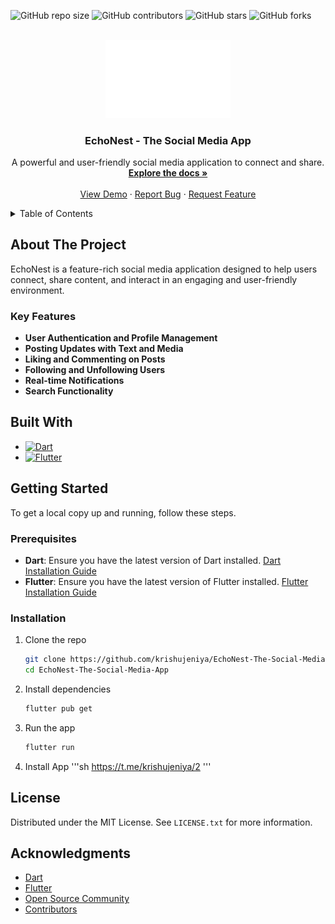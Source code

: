 <a id="readme-top"></a>



![GitHub repo size](https://img.shields.io/github/repo-size/krishujeniya/EchoNest-The-Social-Media-App)
![GitHub contributors](https://img.shields.io/github/contributors/krishujeniya/EchoNest-The-Social-Media-App)
![GitHub stars](https://img.shields.io/github/stars/krishujeniya/EchoNest-The-Social-Media-App?style=social)
![GitHub forks](https://img.shields.io/github/forks/krishujeniya/EchoNest-The-Social-Media-App?style=social)


<!-- PROJECT LOGO -->
<br />
<div align="center">
  <a href="https://github.com/krishujeniya/EchoNest-The-Social-Media-App">
    <img src="assets/iw.png" alt="Logo" width="200px">
  </a>

  <h3 align="center">EchoNest - The Social Media App</h3>

  <p align="center">
    A powerful and user-friendly social media application to connect and share.
    <br />
    <a href="https://github.com/krishujeniya/EchoNest-The-Social-Media-App"><strong>Explore the docs »</strong></a>
    <br />
    <br />
    <a href="https://github.com/krishujeniya/EchoNest-The-Social-Media-App">View Demo</a>
    ·
    <a href="https://github.com/krishujeniya/EchoNest-The-Social-Media-App/issues">Report Bug</a>
    ·
    <a href="https://github.com/krishujeniya/EchoNest-The-Social-Media-App/issues">Request Feature</a>
  </p>
</div>

<!-- TABLE OF CONTENTS -->
<details>
  <summary>Table of Contents</summary>
  <ol>
    <li>
      <a href="#about-the-project">About The Project</a>
      <ul>
        <li><a href="#built-with">Built With</a></li>
      </ul>
    </li>
    <li>
      <a href="#getting-started">Getting Started</a>
      <ul>
        <li><a href="#prerequisites">Prerequisites</a></li>
        <li><a href="#installation">Installation</a></li>
      </ul>
    </li>
    <li><a href="#license">License</a></li>
    <li><a href="#acknowledgments">Acknowledgments</a></li>
  </ol>
</details>

<!-- ABOUT THE PROJECT -->
## About The Project

EchoNest is a feature-rich social media application designed to help users connect, share content, and interact in an engaging and user-friendly environment.

### Key Features

- **User Authentication and Profile Management**
- **Posting Updates with Text and Media**
- **Liking and Commenting on Posts**
- **Following and Unfollowing Users**
- **Real-time Notifications**
- **Search Functionality**



## Built With

- [![Dart](https://img.shields.io/badge/Dart-0175C2?style=for-the-badge&logo=dart&logoColor=white)](https://dart.dev/)
- [![Flutter](https://img.shields.io/badge/Flutter-02569B?style=for-the-badge&logo=flutter&logoColor=white)](https://flutter.dev/)




<!-- GETTING STARTED -->
## Getting Started

To get a local copy up and running, follow these steps.

### Prerequisites

- **Dart**: Ensure you have the latest version of Dart installed. [Dart Installation Guide](https://dart.dev/get-dart)
- **Flutter**: Ensure you have the latest version of Flutter installed. [Flutter Installation Guide](https://flutter.dev/docs/get-started/install)

### Installation

1. Clone the repo
   ```sh
   git clone https://github.com/krishujeniya/EchoNest-The-Social-Media-App.git
   cd EchoNest-The-Social-Media-App
   ```
2. Install dependencies
   ```sh
   flutter pub get
   ```
3. Run the app
   ```sh
   flutter run
   ```
4. Install App
   '''sh
https://t.me/krishujeniya/2
   '''

<!-- LICENSE -->
## License

Distributed under the MIT License. See `LICENSE.txt` for more information.



<!-- ACKNOWLEDGMENTS -->
## Acknowledgments

* [Dart](https://dart.dev/)
* [Flutter](https://flutter.dev/)
* [Open Source Community](https://opensource.org/)
* [Contributors](https://github.com/krishujeniya/EchoNest-The-Social-Media-App/graphs/contributors)
